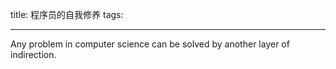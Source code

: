 title: 程序员的自我修养
tags:

---
Any problem in computer science can be solved by another layer of indirection.

